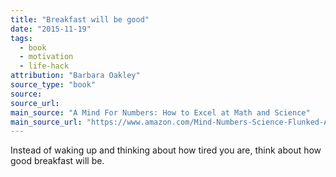 ```yaml
---
title: "Breakfast will be good"
date: "2015-11-19"
tags:
  - book
  - motivation
  - life-hack
attribution: "Barbara Oakley"
source_type: "book"
source:
source_url:
main_source: "A Mind For Numbers: How to Excel at Math and Science"
main_source_url: "https://www.amazon.com/Mind-Numbers-Science-Flunked-Algebra-ebook/dp/B00G3L19ZU"
---
```


Instead of waking up and thinking about how tired you are, think about how good breakfast will be.
